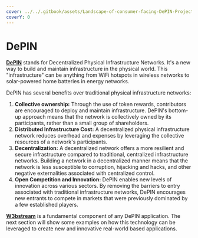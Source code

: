 ```yaml
---
cover: ../../.gitbook/assets/Landscape-of-consumer-facing-DePIN-Projects.png
coverY: 0
---
```


# DePIN

[**DePIN**](https://iotex.io/blog/what-are-decentralized-physical-infrastructure-networks-depin/) stands for Decentralized Physical Infrastructure Networks. It's a new way to build and maintain infrastructure in the physical world. This "infrastructure" can be anything from WiFi hotspots in wireless networks to solar-powered home batteries in energy networks.

DePIN has several benefits over traditional physical infrastructure networks:

1. **Collective ownership:** Through the use of token rewards, contributors are encouraged to deploy and maintain infrastructure. DePIN's bottom-up approach means that the network is collectively owned by its participants, rather than a small group of shareholders.
2. **Distributed Infrastructure Cost:** A decentralized physical infrastructure network reduces overhead and expenses by leveraging the collective resources of a network's participants.
3. **Decentralization:** A decentralized network offers a more resilient and secure infrastructure compared to traditional, centralized infrastructure networks. Building a network in a decentralized manner means that the network is less susceptible to corruption, hijacking and hacks, and other negative externalities associated with centralized control.
4. **Open Competition and Innovation:** DePIN enables new levels of innovation across various sectors. By removing the barriers to entry associated with traditional infrastructure networks, DePIN encourages new entrants to compete in markets that were previously dominated by a few established players.

[**W3bstream**](https://w3bstream.com/) is a fundamental component of any DePIN application. The next section will show some examples on how this technology can be leveraged to create new and innovative real-world based applications.&#x20;
